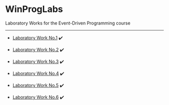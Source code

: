 # WinProgLabs
Laboratory Works for the Event-Driven Programming course

---

- [Laboratory Work No.1](https://github.com/skidne/WinProgLabs/tree/master/lab%231) :heavy_check_mark:

- [Laboratory Work No.2](https://github.com/skidne/WinProgLabs/tree/master/lab%232) :heavy_check_mark:

- [Laboratory Work No.3](https://github.com/skidne/WinProgLabs/tree/master/lab%233) :heavy_check_mark:
   
- [Laboratory Work No.4](https://github.com/skidne/WinProgLabs/tree/master/lab4) :heavy_check_mark:

- [Laboratory Work No.5](https://github.com/Vladdd97/Snake-Game) :heavy_check_mark:

- [Laboratory Work No.6](https://github.com/skidne/WinProgLabs/tree/master/lab6) :heavy_check_mark:

